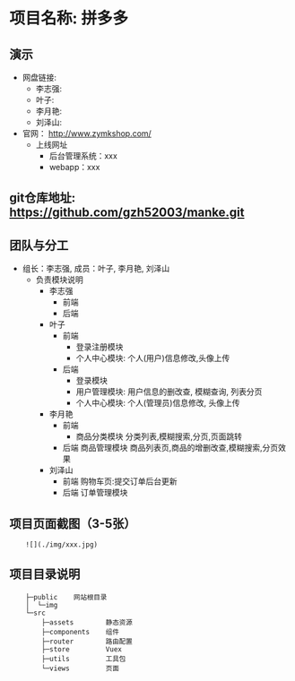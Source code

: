 # 项目名称: 拼多多
## 演示
* 网盘链接:
    * 李志强:
    * 叶子:
    * 李月艳:
    * 刘泽山:
* 官网： http://www.zymkshop.com/
    * 上线网址
        * 后台管理系统：xxx
        * webapp：xxx
## git仓库地址: https://github.com/gzh52003/manke.git

## 团队与分工
* 组长：李志强, 成员：叶子, 李月艳, 刘泽山           
    * 负责模块说明
        * 李志强
            * 前端
            * 后端
        * 叶子
            * 前端 
                * 登录注册模块
                * 个人中心模块: 个人(用户)信息修改,头像上传
            * 后端 
                * 登录模块
                * 用户管理模块: 用户信息的删改查, 模糊查询, 列表分页
                * 个人中心模块: 个人(管理员)信息修改, 头像上传            
        * 李月艳
            * 前端
                * 商品分类模块
                  分类列表,模糊搜索,分页,页面跳转
            * 后端
                  商品管理模块
                  商品列表页,商品的增删改查,模糊搜索,分页效果
        * 刘泽山
            * 前端 购物车页:提交订单后台更新
            * 后端 订单管理模块 
## 项目页面截图（3-5张）
        ![](./img/xxx.jpg)
    
## 项目目录说明
        ├─public    网站根目录
        │  └─img    
        └─src
            ├─assets        静态资源
            ├─components    组件
            ├─router        路由配置
            ├─store         Vuex
            ├─utils         工具包
            └─views         页面
